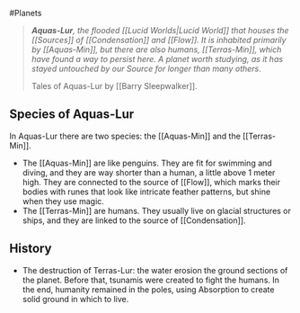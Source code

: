 #Planets 
>***Aquas-Lur**, the flooded [[Lucid Worlds|Lucid World]] that houses the [[Sources]] of [[Condensation]] and [[Flow]]. It is inhabited primarily by [[Aquas-Min]], but there are also humans, [[Terras-Min]], which have found a way to persist here. A planet worth studying, as it has stayed untouched by our Source for longer than many others*.
>
>Tales of Aquas-Lur
>by [[Barry Sleepwalker]].

## Species of Aquas-Lur
In Aquas-Lur there are two species: the [[Aquas-Min]] and the [[Terras-Min]]. 
+ The [[Aquas-Min]] are like penguins. They are fit for swimming and diving, and they are way shorter than a human, a little above 1 meter high. They are connected to the source of [[Flow]], which marks their bodies with runes that look like intricate feather patterns, but shine when they use magic.
+ The [[Terras-Min]] are humans. They usually live on glacial structures or ships, and they are linked to the source of [[Condensation]].
## History
+ The destruction of Terras-Lur: the water erosion the ground sections of the planet. Before that, tsunamis were created to fight the humans. In the end, humanity remained in the poles, using Absorption to create solid ground in which to live.